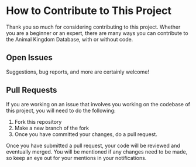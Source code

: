 # How to Contribute to This Project
Thank you so much for considering contributing to this project. Whether you are a beginner or an expert, there are many ways you can contribute to the Animal Kingdom Database, with or without code. 


## Open Issues
Suggestions, bug reports, and more are certainly welcome!

## Pull Requests
If you are working on an issue that involves you working on the codebase of this project, you will need to do the following:
1. Fork this repository
2. Make a new branch of the fork
3. Once you have committed your changes, do a pull request.

Once you have submitted a pull request, your code will be reviewed and eventually merged. You will be mentioned if any changes need to be made, so keep an eye out for your mentions in your notifications.
